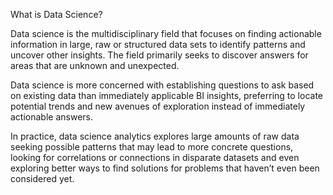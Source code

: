 What is Data Science?

Data science is the multidisciplinary field that focuses on finding actionable information in large, raw or structured data sets to identify patterns and uncover other insights. The field primarily seeks to discover answers for areas that are unknown and unexpected.

Data science is more concerned with establishing questions to ask based on existing data than immediately applicable BI insights, preferring to locate potential trends and new avenues of exploration instead of immediately actionable answers.

In practice, data science analytics explores large amounts of raw data seeking possible patterns that may lead to more concrete questions, looking for correlations or connections in disparate datasets and even exploring better ways to find solutions for problems that haven’t even been considered yet.